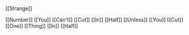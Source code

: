 [[Strange]]

[[Number]] [[You]] [[Can't]] [[Cut]] [[In]] [[Half]] [[Unless]] [[You]] [[Cut]] [[One]] [[Thing]] [[In]] [[Half]]